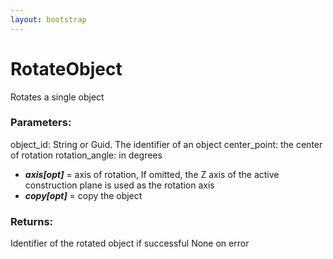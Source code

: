 ```yaml
---
layout: bootstrap
---
```


# RotateObject

Rotates a single object
        

### Parameters:

object_id: String or Guid. The identifier of an object
center_point: the center of rotation
rotation_angle: in degrees
- ***axis[opt]*** = axis of rotation, If omitted, the Z axis of the active
  construction plane is used as the rotation axis
- ***copy[opt]*** = copy the object
        

### Returns:


Identifier of the rotated object if successful
None on error
        
